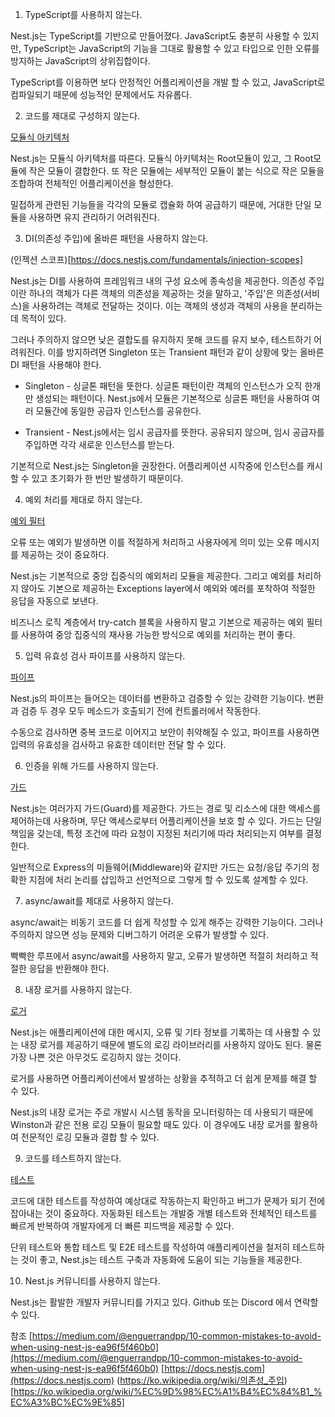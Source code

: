 1. TypeScript를 사용하지 않는다.

Nest.js는 TypeScript를 기반으로 만들어졌다. JavaScript도 충분히 사용할 수 있지만, TypeScript는 JavaScript의 기능을 그대로 활용할 수 있고 타입으로 인한 오류를 방지하는 JavaScript의 상위집합이다.

TypeScript를 이용하면 보다 안정적인 어플리케이션을 개발 할 수 있고, JavaScript로 컴파일되기 때문에 성능적인 문제에서도 자유롭다.

2. 코드를 제대로 구성하지 않는다.

[모듈식 아키텍처](https://docs.nestjs.com/modules#modules)

Nest.js는 모듈식 아키텍처를 따른다. 모듈식 아키텍처는 Root모듈이 있고, 그 Root모듈에 작은 모듈이 결합한다. 또 작은 모듈에는 세부적인 모듈이 붙는 식으로 작은 모듈을 조합하여 전체적인 어플리케이션을 형성한다.

밀접하게 관련된 기능들을 각각의 모듈로 캡슐화 하여 공급하기 때문에, 거대한 단일 모듈을 사용하면 유지 관리하기 어려워진다.
 
3. DI(의존성 주입)에 올바른 패턴을 사용하지 않는다.

(인젝션 스코프)[https://docs.nestjs.com/fundamentals/injection-scopes]

Nest.js는 DI를 사용하여 프레임워크 내의 구성 요소에 종속성을 제공한다. 의존성 주입이란 하나의 객체가 다른 객체의 의존성을 제공하는 것을 말하고, '주입'은 의존성(서비스)을 사용하려는 객체로 전달하는 것이다. 이는 객체의 생성과 객체의 사용을 분리하는데 목적이 있다.

그러나 주의하지 않으면 낮은 결합도를 유지하지 못해 코드를 유지 보수, 테스트하기 어려워진다. 이를 방지하려면 Singleton 또는 Transient 패턴과 같이 상황에 맞는 올바른 DI 패턴을 사용해야 한다.

* Singleton - 싱글톤 패턴을 뜻한다. 싱글톤 패턴이란 객체의 인스턴스가 오직 한개만 생성되는 패턴이다. Nest.js에서 모듈은 기본적으로 싱글톤 패턴을 사용하여 여러 모듈간에 동일한 공급자 인스턴스를 공유한다.

* Transient - Nest.js에서는 임시 공급자를 뜻한다. 공유되지 않으며, 임시 공급자를 주입하면 각각 새로운 인스턴스를 받는다.

기본적으로 Nest.js는 Singleton을 권장한다. 어플리케이션 시작중에 인스턴스를 캐시할 수 있고 초기화가 한 번만 발생하기 때문이다.

4. 예외 처리를 제대로 하지 않는다.

[예외 필터](https://docs.nestjs.com/exception-filters#exception-filters)

오류 또는 예외가 발생하면 이를 적절하게 처리하고 사용자에게 의미 있는 오류 메시지를 제공하는 것이 중요하다.

Nest.js는 기본적으로 중앙 집중식의 예외처리 모듈을 제공한다. 그리고 예외를 처리하지 않아도 기본으로 제공하는 Exceptions layer에서 예외와 예러를 포착하여 적절한 응답을 자동으로 보낸다. 

비즈니스 로직 계층에서 try-catch 블록을 사용하지 말고 기본으로 제공하는 예외 필터를 사용하여 중앙 집중식의 재사용 가능한 방식으로 예외를 처리하는 편이 좋다.

5. 입력 유효성 검사 파이프를 사용하지 않는다.

[파이프](https://docs.nestjs.com/pipes)

Nest.js의 파이프는 들어오는 데이터를 변환하고 검증할 수 있는 강력한 기능이다. 변환과 검증 두 경우 모두 메소드가 호출되기 전에 컨트롤러에서 작동한다.

수동으로 검사하면 중복 코드로 이어지고 보안이 취약해질 수 있고, 파이프를 사용하면 입력의 유효성을 검사하고 유효한 데이터만 전달 할 수 있다.

6. 인증을 위해 가드를 사용하지 않는다.

[가드](https://docs.nestjs.com/guards)

Nest.js는 여러가지 가드(Guard)를 제공한다. 가드는 경로 및 리소스에 대한 액세스를 제어하는데 사용하며, 무단 액세스로부터 어플리케이션을 보호 할 수 있다. 가드는 단일 책임을 갖는데, 특정 조건에 따라 요청이 지정된 처리기에 따라 처리되는지 여부를 결정한다.

일반적으로 Express의 미들웨어(Middleware)와 같지만 가드는 요청/응답 주기의 정확한 지점에 처리 논리를 삽입하고 선언적으로 그렇게 할 수 있도록 설계할 수 있다.

7. async/await를 제대로 사용하지 않는다.

async/await는 비동기 코드를 더 쉽게 작성할 수 있게 해주는 강력한 기능이다. 그러나 주의하지 않으면 성능 문제와 디버그하기 어려운 오류가 발생할 수 있다.

빡빡한 루프에서 async/await를 사용하지 말고, 오류가 발생하면 적절히 처리하고 적절한 응답을 반환해야 한다.

8. 내장 로거를 사용하지 않는다.

[로거](https://docs.nestjs.com/techniques/logger)

Nest.js는 애플리케이션에 대한 메시지, 오류 및 기타 정보를 기록하는 데 사용할 수 있는 내장 로거를 제공하기 때문에 별도의 로깅 라이브러리를 사용하지 않아도 된다. 물론 가장 나쁜 것은 아무것도 로깅하지 않는 것이다.

로거를 사용하면 어플리케이션에서 발생하는 상황을 추적하고 더 쉽게 문제를 해결 할 수 있다.

Nest.js의 내장 로거는 주로 개발시 시스템 동작을 모니터링하는 데 사용되기 때문에 Winston과 같은 전용 로깅 모듈이 필요할 때도 있다. 이 경우에도 내장 로거를 활용하여 전문적인 로깅 모듈과 결합 할 수 있다.

9. 코드를 테스트하지 않는다. 

[테스트](https://docs.nestjs.com/fundamentals/testing)

코드에 대한 테스트를 작성하여 예상대로 작동하는지 확인하고 버그가 문제가 되기 전에 잡아내는 것이 중요하다. 자동화된 테스트는 개발중 개별 테스트와 전체적인 테스트를 빠르게 반복하여 개발자에게 더 빠른 피드백을 제공할 수 있다.

단위 테스트와 통합 테스트 및 E2E 테스트를 작성하여 애플리케이션을 철저히 테스트하는 것이 좋고, Nest.js는 테스트 구축과 자동화에 도움이 되는 기능들을 제공한다.

10. Nest.js 커뮤니티를 사용하지 않는다.

Nest.js는 활발한 개발자 커뮤니티를 가지고 있다. Github 또는 Discord 에서 연락할 수 있다.

참조
[https://medium.com/@enguerrandpp/10-common-mistakes-to-avoid-when-using-nest-js-ea96f5f460b0](https://medium.com/@enguerrandpp/10-common-mistakes-to-avoid-when-using-nest-js-ea96f5f460b0)
[https://docs.nestjs.com](https://docs.nestjs.com)
(https://ko.wikipedia.org/wiki/의존성_주입)[https://ko.wikipedia.org/wiki/%EC%9D%98%EC%A1%B4%EC%84%B1_%EC%A3%BC%EC%9E%85]